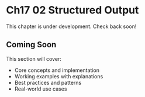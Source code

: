 # Ch17 02 Structured Output

This chapter is under development. Check back soon!

## Coming Soon

This section will cover:
- Core concepts and implementation
- Working examples with explanations
- Best practices and patterns
- Real-world use cases
